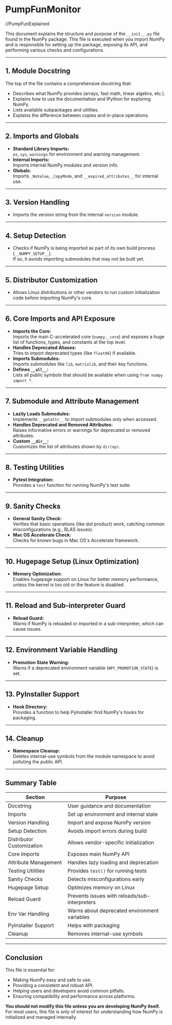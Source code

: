 # PumpFunMonitor
//PumpFunExplained

This document explains the structure and purpose of the `__init__.py` file found in the NumPy package. This file is executed when you import NumPy and is responsible for setting up the package, exposing its API, and performing various checks and configurations.

---

## 1. Module Docstring

The top of the file contains a comprehensive docstring that:
- Describes what NumPy provides (arrays, fast math, linear algebra, etc.).
- Explains how to use the documentation and IPython for exploring NumPy.
- Lists available subpackages and utilities.
- Explains the difference between copies and in-place operations.

---

## 2. Imports and Globals

- **Standard Library Imports:**  
  `os`, `sys`, `warnings` for environment and warning management.
- **Internal Imports:**  
  Imports internal NumPy modules and version info.
- **Globals:**  
  Imports `_NoValue`, `_CopyMode`, and `__expired_attributes__` for internal use.

---

## 3. Version Handling

- Imports the version string from the internal `version` module.

---

## 4. Setup Detection

- Checks if NumPy is being imported as part of its own build process (`__NUMPY_SETUP__`).  
  If so, it avoids importing submodules that may not be built yet.

---

## 5. Distributor Customization

- Allows Linux distributions or other vendors to run custom initialization code before importing NumPy's core.

---

## 6. Core Imports and API Exposure

- **Imports the Core:**  
  Imports the main C-accelerated core (`numpy._core`) and exposes a huge list of functions, types, and constants at the top level.
- **Handles Deprecated Aliases:**  
  Tries to import deprecated types (like `float96`) if available.
- **Imports Submodules:**  
  Imports submodules like `lib`, `matrixlib`, and their key functions.
- **Defines `__all__`:**  
  Lists all public symbols that should be available when using `from numpy import *`.

---

## 7. Submodule and Attribute Management

- **Lazily Loads Submodules:**  
  Implements `__getattr__` to import submodules only when accessed.
- **Handles Deprecated and Removed Attributes:**  
  Raises informative errors or warnings for deprecated or removed attributes.
- **Custom `__dir__`:**  
  Customizes the list of attributes shown by `dir(np)`.

---

## 8. Testing Utilities

- **Pytest Integration:**  
  Provides a `test` function for running NumPy's test suite.

---

## 9. Sanity Checks

- **General Sanity Check:**  
  Verifies that basic operations (like dot product) work, catching common misconfigurations (e.g., BLAS issues).
- **Mac OS Accelerate Check:**  
  Checks for known bugs in Mac OS's Accelerate framework.

---

## 10. Hugepage Setup (Linux Optimization)

- **Memory Optimization:**  
  Enables hugepage support on Linux for better memory performance, unless the kernel is too old or the feature is disabled.

---

## 11. Reload and Sub-interpreter Guard

- **Reload Guard:**  
  Warns if NumPy is reloaded or imported in a sub-interpreter, which can cause issues.

---

## 12. Environment Variable Handling

- **Promotion State Warning:**  
  Warns if a deprecated environment variable (`NPY_PROMOTION_STATE`) is set.

---

## 13. PyInstaller Support

- **Hook Directory:**  
  Provides a function to help PyInstaller find NumPy's hooks for packaging.

---

## 14. Cleanup

- **Namespace Cleanup:**  
  Deletes internal-use symbols from the module namespace to avoid polluting the public API.

---

## Summary Table

| Section                  | Purpose                                                      |
|--------------------------|--------------------------------------------------------------|
| Docstring                | User guidance and documentation                              |
| Imports                  | Set up environment and internal state                        |
| Version Handling         | Import and expose NumPy version                              |
| Setup Detection          | Avoids import errors during build                            |
| Distributor Customization| Allows vendor-specific initialization                        |
| Core Imports             | Exposes main NumPy API                                       |
| Attribute Management     | Handles lazy loading and deprecation                         |
| Testing Utilities        | Provides `test()` for running tests                          |
| Sanity Checks            | Detects misconfigurations early                              |
| Hugepage Setup           | Optimizes memory on Linux                                    |
| Reload Guard             | Prevents issues with reloads/sub-interpreters                |
| Env Var Handling         | Warns about deprecated environment variables                 |
| PyInstaller Support      | Helps with packaging                                         |
| Cleanup                  | Removes internal-use symbols                                 |

---

## Conclusion

This file is essential for:
- Making NumPy easy and safe to use.
- Providing a consistent and robust API.
- Helping users and developers avoid common pitfalls.
- Ensuring compatibility and performance across platforms.

**You should not modify this file unless you are developing NumPy itself.**  
For most users, this file is only of interest for understanding how NumPy is initialized and managed internally.
